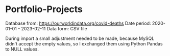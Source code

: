 # Portfolio-Projects

Database from: https://ourworldindata.org/covid-deaths
Date period: 2020-01-01 - 2023-02-11
Data form: CSV file

During import a small adjustment needed to be made, because MySQL didn't accept the empty values, so I exchanged them using Python Pandas to NULL values.
